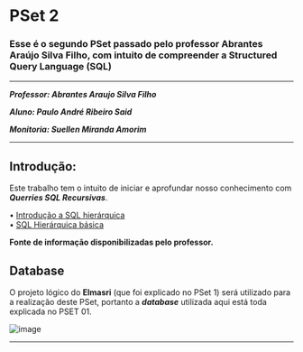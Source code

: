 # PSet 2
### Esse é o segundo PSet passado pelo professor Abrantes Araújo Silva Filho, com intuito de compreender a Structured Query Language (SQL)

---
***Professor: Abrantes Araujo Silva Filho***

***Aluno: Paulo André Ribeiro Said***

***Monitoria: Suellen Miranda Amorim***

---

## Introdução:
 
Este trabalho tem o intuito de iniciar e aprofundar nosso conhecimento com ***Querries SQL Recursivas***.

• [Introdução a SQL hierárquica](https://blog.sqlauthority.com/2012/04/24/sql-server-introduction-to-hierarchical-query-using-a-recursive-cte-a-primer/)  
• [SQL Hierárquica básica](https://www.sqlservertutorial.net/sql-server-basics/sql-server-recursive-cte)

**Fonte de informação disponibilizadas pelo professor.**

## Database

O projeto lógico do **Elmasri** (que foi explicado no PSet 1) será utilizado para a realização deste PSet, portanto a ***database*** utilizada aqui está toda explicada no PSET 01.

![image](https://user-images.githubusercontent.com/103071726/164996413-9ba8b2d7-d05b-4763-8ffa-173a451386b8.png)

---
